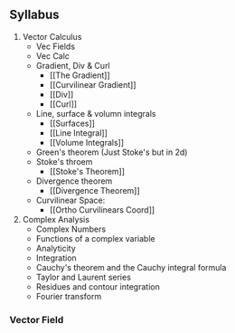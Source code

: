  ## Syllabus
 1. Vector Calculus
	 * Vec Fields 
	 * Vec Calc
	 * Gradient, Div & Curl 
		 * [[The Gradient]]
		 * [[Curvilinear Gradient]]
		 * [[Div]]
		 * [[Curl]]
	 * Line, surface & volumn integrals
		 * [[Surfaces]]
		 * [[Line Integral]]
		 * [[Volume Integrals]]
	 * Green's theorem (Just Stoke's but in 2d)
	 * Stoke's throem 
		 * [[Stoke's Theorem]]
	 * Divergence theorem 
		 * [[Divergence Theorem]]
	 * Curvilinear Space: 
		 * [[Ortho Curvilinears Coord]]
 2. Complex Analysis
	 * Complex Numbers
	 * Functions of a complex variable
	 * Analyticity
	 * Integration
	 * Cauchy's theorem and the Cauchy integral formula
	 * Taylor and Laurent series
	 * Residues and contour integration 
	 * Fourier transform

### Vector Field
